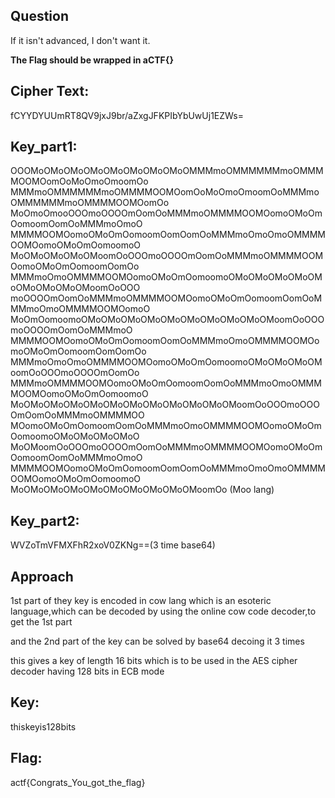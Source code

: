 ## Question
If it isn't advanced, I don't want it.

**The Flag should be wrapped in aCTF{}**

## **Cipher Text**:
fCYYDYUUmRT8QV9jxJ9br/aZxgJFKPIbYbUwUj1EZWs=
## **Key_part1:** 
OOOMoOMoOMoOMoOMoOMoOMoOMoOMMMmoOMMMMMMmoOMMMMOOMOomOoMoOmoOmoomOo
MMMmoOMMMMMMmoOMMMMOOMOomOoMoOmoOmoomOoMMMmoOMMMMMMmoOMMMMOOMOomOo
MoOmoOmooOOOmoOOOOmOomOoMMMmoOMMMMOOMOomoOMoOmOomoomOomOoMMMmoOmoO
MMMMOOMOomoOMoOmOomoomOomOomOoMMMmoOmoOmoOMMMMOOMOomoOMoOmOomoomoO
MoOMoOMoOMoOMoomOoOOOmoOOOOmOomOoMMMmoOMMMMOOMOomoOMoOmOomoomOomOo
MMMmoOmoOMMMMOOMOomoOMoOmOomoomoOMoOMoOMoOMoOMoOMoOMoOMoOMoomOoOOO
moOOOOmOomOoMMMmoOMMMMOOMOomoOMoOmOomoomOomOoMMMmoOmoOMMMMOOMOomoO
MoOmOomoomoOMoOMoOMoOMoOMoOMoOMoOMoOMoOMoomOoOOOmoOOOOmOomOoMMMmoO
MMMMOOMOomoOMoOmOomoomOomOoMMMmoOmoOMMMMOOMOomoOMoOmOomoomOomOomOo
MMMmoOmoOmoOMMMMOOMOomoOMoOmOomoomoOMoOMoOMoOMoomOoOOOmoOOOOmOomOo
MMMmoOMMMMOOMOomoOMoOmOomoomOomOoMMMmoOmoOMMMMOOMOomoOMoOmOomoomoO
MoOMoOMoOMoOMoOMoOMoOMoOMoOMoOMoOMoomOoOOOmoOOOOmOomOoMMMmoOMMMMOO
MOomoOMoOmOomoomOomOoMMMmoOmoOMMMMOOMOomoOMoOmOomoomoOMoOMoOMoOMoO
MoOMoomOoOOOmoOOOOmOomOoMMMmoOMMMMOOMOomoOMoOmOomoomOomOoMMMmoOmoO
MMMMOOMOomoOMoOmOomoomOomOomOoMMMmoOmoOmoOMMMMOOMOomoOMoOmOomoomoO
MoOMoOMoOMoOMoOMoOMoOMoOMoOMoomOo
(Moo lang)


## **Key_part2:**
 WVZoTmVFMXFhR2xoV0ZKNg==(3 time base64)

## Approach
1st part of they key is encoded in cow lang which is an esoteric language,which can be decoded by using the online cow code decoder,to get the 1st part

and the 2nd part of the key can be solved by base64 decoing it 3 times

this gives a key of length 16 bits which is to be used in the AES cipher decoder having 128 bits in ECB mode
## **Key**:
thiskeyis128bits

## **Flag:**
actf{Congrats_You_got_the_flag}